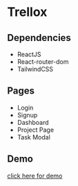 # Trellox

## Dependencies

- ReactJS
- React-router-dom
- TailwindCSS

## Pages

- Login
- Signup
- Dashboard
- Project Page
- Task Modal

## Demo

[click here for demo](https://trellox.vercel.app/)
